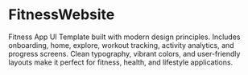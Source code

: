 # FitnessWebsite
Fitness App UI Template built with modern design principles. Includes onboarding, home, explore, workout tracking, activity analytics, and progress screens. Clean typography, vibrant colors, and user-friendly layouts make it perfect for fitness, health, and lifestyle applications.
